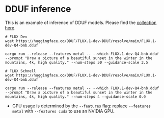 # DDUF inference

This is an example of inference of DDUF models. Please find the [collection here](https://huggingface.co/DDUF).

```
# FLUX Dev
wget https://huggingface.co/DDUF/FLUX.1-dev-DDUF/resolve/main/FLUX.1-dev-Q4-bnb.dduf

cargo run --release --features metal -- --which FLUX.1-dev-Q4-bnb.dduf --prompt "Draw a picture of a beautiful sunset in the winter in the mountains, 4k, high quality." --num-steps 50 --guidance-scale 3.5

# FLUX Schnell
wget https://huggingface.co/DDUF/FLUX.1-dev-DDUF/resolve/main/FLUX.1-dev-Q4-bnb.dduf

cargo run --release --features metal -- --which FLUX.1-dev-Q4-bnb.dduf --prompt "Draw a picture of a beautiful sunset in the winter in the mountains, 4k, high quality." --num-steps 4 --guidance-scale 0.0
```

- GPU usage is determined by the `--features` flag: replace `--features metal` with `--features cuda` to use an NVIDIA GPU.